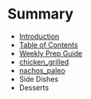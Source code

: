 # Summary

* [Introduction](README.md)
* [Table of Contents](table-of-contents.md)
* [Weekly Prep Guide](weekly-prep-guide.md)
* [chicken\_grilled](protein.md)
* [nachos\_paleo](paleonachos.md)
* Side Dishes
* Desserts

